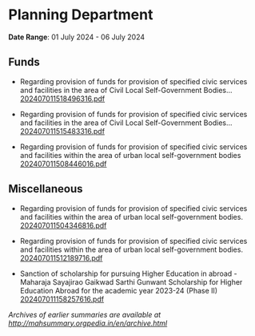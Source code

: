# Planning Department

**Date Range**: 01 July 2024 - 06 July 2024


## Funds
- Regarding provision of funds for provision of specified civic services and facilities in the area of Civil Local Self-Government Bodies...\
  [202407011518496316.pdf](https://gr.maharashtra.gov.in/Site/Upload/Government%20Resolutions/English/202407011518496316.pdf)

- Regarding provision of funds for provision of specified civic services and facilities in the area of Civil Local Self-Government Bodies...\
  [202407011515483316.pdf](https://gr.maharashtra.gov.in/Site/Upload/Government%20Resolutions/English/202407011515483316.pdf)

- Regarding provision of funds for provision of specified civic services and facilities within the area of urban local self-government bodies\
  [202407011508446016.pdf](https://gr.maharashtra.gov.in/Site/Upload/Government%20Resolutions/English/202407011508446016.pdf)

## Miscellaneous
- Regarding provision of funds for provision of specified civic services and facilities within the area of urban local self-government bodies.\
  [202407011504346816.pdf](https://gr.maharashtra.gov.in/Site/Upload/Government%20Resolutions/English/202407011504346816.pdf)

- Regarding provision of funds for provision of specified civic services and facilities within the area of urban local self-government bodies.\
  [202407011512189716.pdf](https://gr.maharashtra.gov.in/Site/Upload/Government%20Resolutions/English/202407011512189716.pdf)

- Sanction of scholarship for pursuing Higher Education in abroad - Maharaja Sayajirao Gaikwad Sarthi Gunwant Scholarship for Higher Education Abroad for the academic year 2023-24 (Phase II)\
  [202407011158257616.pdf](https://gr.maharashtra.gov.in/Site/Upload/Government%20Resolutions/English/202407011158257616.pdf)


*Archives of earlier summaries are available at http://mahsummary.orgpedia.in/en/archive.html*